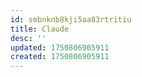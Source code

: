 ```yaml
---
id: smbnknb8kji5aa83rtritiu
title: Claude
desc: ''
updated: 1750806905911
created: 1750806905911
---
```

